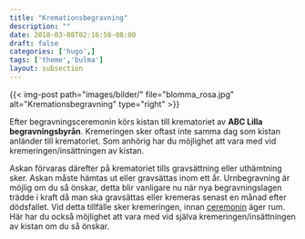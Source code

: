 ```yaml
---
title: "Kremationsbegravning"
description: ""
date: 2018-03-08T02:16:58-08:00
draft: false
categories: ['hugo',]
tags: ['theme','bulma']
layout: subsection
---
```



{{< img-post
    path="images/bilder/" file="blomma_rosa.jpg"
    alt="Kremationsbegravning" type="right" >}}

Efter begravningsceremonin körs kistan till krematoriet av **ABC Lilla begravningsbyrån**. Kremeringen sker oftast inte samma dag som kistan anländer till krematoriet. Som anhörig har du möjlighet att vara med vid kremeringen/insättningen av kistan.

Askan förvaras därefter på krematoriet tills gravsättning eller uthämtning sker. Askan måste hämtas ut eller gravsättas inom ett år. Urnbegravning är möjlig om du så önskar, detta blir vanligare nu när nya begravningslagen trädde i kraft då man ska gravsättas eller kremeras senast en månad efter dödsfallet. Vid detta tillfälle sker kremeringen, innan [ceremonin][1] äger rum. Här har du också möjlighet att vara med vid själva kremeringen/insättningen av kistan om du så önskar.


  [1]: begravningen/ceremonin

